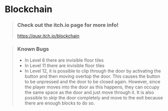 # Blockchain
> ### Check out the itch.io page for more info!
> https://qusr.itch.io/blockchain

> ### Known Bugs
> - In Level 6 there are invisible floor tiles
> - In Level 11 there are invisible floor tiles
> - In Level 12, it is possible to clip through the door by activating the button and then moving overtop the door. This causes the button to be unpressed and the door to be closed again. However, since the player moves into the door as this happens, they can occupy the same space as the door and just move through it. It is also possible to skip the door completely and move to the exit because there are enough blocks to do so.
